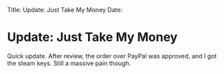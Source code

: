 Title: Update: Just Take My Money
Date:

# Update: Just Take My Money

Quick update. After review, the order over PayPal was approved, and I got the steam keys. Still a massive pain though.